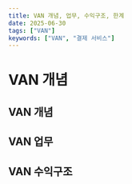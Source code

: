 ```yaml
---
title: VAN 개념, 업무, 수익구조, 한계
date: 2025-06-30
tags: ["VAN"]
keywords: ["VAN", "결제 서비스"]
---
```


# VAN 개념

## VAN 개념


## VAN 업무

## VAN 수익구조
